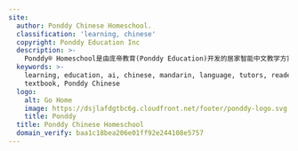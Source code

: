 ```yaml
---
site:
  author: Ponddy Chinese Homeschool.
  classification: 'learning, chinese'
  copyright: Ponddy Education Inc
  description: >-
    Ponddy® Homeschool是由庞帝教育(Ponddy Education)开发的居家智能中文教学方案。借助Ponddy人工智能平台，没有教学经验的华裔家长也可以快速上手，根据个人学习需求，挑选合适的课程包，就能针对性的辅导孩子提高中文水平，无缝对接美国ACTFL语言教育体系
  keywords: >-
    learning, education, ai, chinese, mandarin, language, tutors, reader,
    textbook, Ponddy Chinese
  logo:
    alt: Go Home
    image: https://dsjlafdgtbc6g.cloudfront.net/footer/ponddy-logo.svg
    title: Ponddy
  title: Ponddy Chinese Homeschool
  domain_verify: baa1c18bea206e01ff92e244108e5757
---
```

